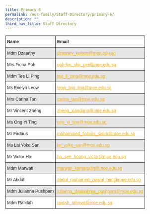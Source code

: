 ```yaml
---
title: Primary 6
permalink: /our-family/Staff-Directory/primary-6/
description: ""
third_nav_title: Staff Directory
---
```



<style type="text/css">
.tg  {border-collapse:collapse;border-spacing:0;}
.tg td{border-color:black;border-style:solid;border-width:1px;font-family:Arial, sans-serif;font-size:14px;
  overflow:hidden;padding:10px 5px;word-break:normal;}
.tg th{border-color:black;border-style:solid;border-width:1px;font-family:Arial, sans-serif;font-size:14px;
  font-weight:normal;overflow:hidden;padding:10px 5px;word-break:normal;}
.tg .tg-l2bf{background-color:#FFF;color:#222;font-weight:bold;text-align:left;vertical-align:top}
.tg .tg-h5mn{background-color:#E6E6E6;color:#222;text-align:left;vertical-align:middle}
.tg .tg-y5j8{background-color:#FFF;color:#F1AE16;text-align:left;text-decoration:underline;vertical-align:top}
.tg .tg-al0j{background-color:#E6E6E6;color:#F1AE16;text-align:left;text-decoration:underline;vertical-align:top}
.tg .tg-1ppo{background-color:#FFF;color:#222;text-align:left;vertical-align:middle}
</style>
<table class="tg">
<thead>
  <tr>
    <th class="tg-l2bf"><span style="font-weight:bold">Name</span></th>
    <th class="tg-l2bf"><span style="font-weight:bold">Email</span></th>
  </tr>
</thead>
<tbody>
  <tr>
    <td class="tg-h5mn">Mdm Dzaariny</td>
    <td class="tg-al0j"><a href="mailto:dzaariny_koloos@moe.edu.sg"><span style="text-decoration:underline;color:#F1AE16;background-color:transparent">dzaariny_koloos@moe.edu.sg</span></a></td>
  </tr>
  <tr>
    <td class="tg-1ppo">Mrs Fiona Poh</td>
    <td class="tg-y5j8"><a href="mailto:poh-lim_shir_pei@moe.edu.sg"><span style="text-decoration:underline;color:#F1AE16;background-color:transparent">poh-lim_shir_pei@moe.edu.sg</span></a></td>
  </tr>
  <tr>
    <td class="tg-h5mn">Mdm Tee Li Ping</td>
    <td class="tg-al0j"><a href="mailto:tee_li_ping@moe.edu.sg"><span style="text-decoration:underline;color:#F1AE16;background-color:transparent">tee_li_ping@moe.edu.sg</span></a></td>
  </tr>
  <tr>
    <td class="tg-1ppo">Ms Evelyn Leow</td>
    <td class="tg-y5j8"><a href="mailto:leow_ling_ling@moe.edu.sg"><span style="text-decoration:underline;color:#F1AE16;background-color:transparent">leow_ling_ling@moe.edu.sg</span></a></td>
  </tr>
  <tr>
    <td class="tg-h5mn">Mrs Carina Tan</td>
    <td class="tg-al0j"><a href="mailto:carina_tan@moe.edu.sg"><span style="text-decoration:underline;color:#F1AE16;background-color:transparent">carina_tan@moe.edu.sg</span></a></td>
  </tr>
  <tr>
    <td class="tg-1ppo">Mr Vincent Zheng</td>
    <td class="tg-y5j8"><a href="mailto:zheng_xiaodong@moe.edu.sg"><span style="text-decoration:underline;color:#F1AE16;background-color:transparent">zheng_xiaodong@moe.edu.sg</span></a></td>
  </tr>
  <tr>
    <td class="tg-h5mn">Ms Ong Yi Ting</td>
    <td class="tg-al0j"><a href="mailto:ong_yi_ting@moe.edu.sg"><span style="text-decoration:underline;color:#F1AE16;background-color:transparent">ong_yi_ting@moe.edu.sg</span></a></td>
  </tr>
  <tr>
    <td class="tg-1ppo">Mr Firdaus</td>
    <td class="tg-y5j8"><a href="mailto:mohammed_firdaus_salim@moe.edu.sg"><span style="text-decoration:underline;color:#F1AE16;background-color:transparent">mohammed_firdaus_salim@moe.edu.sg</span></a></td>
  </tr>
  <tr>
    <td class="tg-h5mn">Ms Lai Yoke San</td>
    <td class="tg-al0j"><a href="mailto:lai_yoke_san@moe.edu.sg"><span style="text-decoration:underline;color:#F1AE16;background-color:transparent">lai_yoke_san@moe.edu.sg</span></a></td>
  </tr>
  <tr>
    <td class="tg-1ppo">Mr Victor Ho</td>
    <td class="tg-y5j8"><a href="mailto:ho_see_hoong_victor@moe.edu.sg"><span style="text-decoration:underline;color:#F1AE16;background-color:transparent">ho_see_hoong_victor@moe.edu.sg</span></a></td>
  </tr>
  <tr>
    <td class="tg-h5mn">Mdm Marwati</td>
    <td class="tg-al0j"><a href="mailto:marwati_kamarudin@moe.edu.sg"><span style="text-decoration:underline;color:#F1AE16;background-color:transparent">marwati_kamarudin@moe.edu.sg</span></a></td>
  </tr>
  <tr>
    <td class="tg-1ppo">Mr Abdul</td>
    <td class="tg-y5j8"><a href="mailto:abdul_mohamed_ziawul_haq@moe.edu.sg"><span style="text-decoration:underline;color:#F1AE16;background-color:transparent">abdul_mohamed_ziawul_haq@moe.edu.sg</span></a></td>
  </tr>
  <tr>
    <td class="tg-h5mn">Mdm Julianna Pushpam</td>
    <td class="tg-al0j"><a href="mailto:julianna_dyalashree_pushpam@moe.edu.sg"><span style="text-decoration:underline;color:#F1AE16;background-color:transparent">julianna_dyalashree_pushpam@moe.edu.sg</span></a></td>
  </tr>
  <tr>
    <td class="tg-1ppo">Mdm Ra’idah</td>
    <td class="tg-y5j8"><a href="mailto:raidah_rahmat@moe.edu.sg"><span style="text-decoration:underline;color:#F1AE16;background-color:transparent">raidah_rahmat@moe.edu.sg</span></a></td>
  </tr>
</tbody>
</table>
